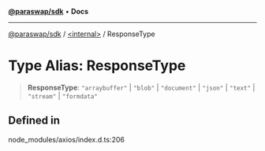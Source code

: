 [**@paraswap/sdk**](../../README.md) • **Docs**

***

[@paraswap/sdk](../../globals.md) / [\<internal\>](../README.md) / ResponseType

# Type Alias: ResponseType

> **ResponseType**: `"arraybuffer"` \| `"blob"` \| `"document"` \| `"json"` \| `"text"` \| `"stream"` \| `"formdata"`

## Defined in

node\_modules/axios/index.d.ts:206
